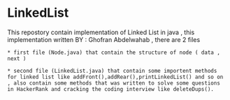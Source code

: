 # LinkedList


This repostory contain implementation of Linked List in java , this implementation written BY : Ghofran Abdelwahab , there are 2 files
    
    * first file (Node.java) that contain the structure of node ( data , next ) 
    
    * second file (LinkedList.java) that contain some importent methods for linked list like addFront(),addRear(),printLinkedList() and so on , also contain some methods that was written to solve some questions in HackerRank and cracking the coding interview like deleteDups(). 
    
